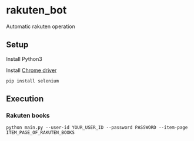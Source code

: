 # rakuten_bot

Automatic rakuten operation

## Setup

Install Python3

Install [Chrome driver](https://sites.google.com/a/chromium.org/chromedriver/)

```
pip install selenium
```

## Execution

### Rakuten books
```
python main.py --user-id YOUR_USER_ID --password PASSWORD --item-page ITEM_PAGE_OF_RAKUTEN_BOOKS
```